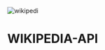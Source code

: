![wikipedi](https://user-images.githubusercontent.com/58719444/126085380-3dbe92da-dba2-4258-b720-9a2058e00a9a.png)
# WIKIPEDIA-API
